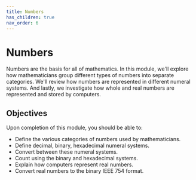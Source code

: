 ```yaml
---
title: Numbers
has_children: true
nav_order: 6
---
```


# Numbers

Numbers are the basis for all of mathematics. In this module, we'll explore how mathematicians group different types of numbers into separate categories. We'll review how numbers are represented in different numeral systems. And lastly, we investigate how whole and real numbers are represented and stored by computers.

## Objectives

Upon completion of this module, you should be able to:

- Define the various categories of numbers used by mathematicians.
- Define decimal, binary, hexadecimal numeral systems.
- Convert between these numeral systems.
- Count using the binary and hexadecimal systems.
- Explain how computers represent real numbers.
- Convert real numbers to the binary IEEE 754 format.
